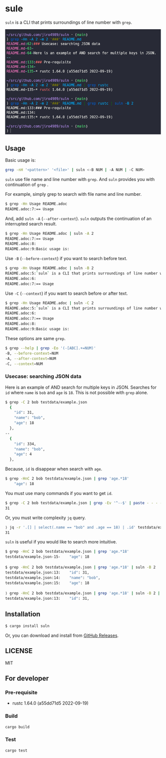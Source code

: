 # sule

`suln` is a CLI that prints surroundings of line number with `grep`.

![demo](./docs/demo.png)

## Usage

Basic usage is:

```bash
grep -nH '<pattern>' '<file>' | suln <-B NUM | -A NUM | -C NUM>
```

`suln` use file name and line number with `grep`.
And `suln` provides you with continuation of `grep` .

For example, simply grep to search with file name and line number.

```bash
$ grep -Hn Usage README.adoc
README.adoc:7:== Usage
```

And, add `suln -A` (`--after-context`).
`suln` outputs the continuation of an interrupted search result.

```bash
$ grep -Hn Usage README.adoc | suln -A 2
README.adoc:7:== Usage
README.adoc:8:
README.adoc:9:Basic usage is:
```

Use `-B` (`--before-context`) if you want to search before text.

```bash
$ grep -Hn Usage README.adoc | suln -B 2
README.adoc:5:`suln` is a CLI that prints surroundings of line number with `grep`.
README.adoc:6:
README.adoc:7:== Usage
```

Use `-C` (`--context`) if you want to search before or after text.

```bash
$ grep -Hn Usage README.adoc | suln -C 2
README.adoc:5:`suln` is a CLI that prints surroundings of line number with `grep`.
README.adoc:6:
README.adoc:7:== Usage
README.adoc:8:
README.adoc:9:Basic usage is:
```

These options are same `grep`.

```bash
$ grep --help | grep -Eo '(-[ABC].+=NUM)'
-B, --before-context=NUM
-A, --after-context=NUM
-C, --context=NUM
```

### Usecase: searching JSON data

Here is an example of AND search for multiple keys in JSON.
Searches for `id` where `name` is `bob` and `age` is `18`.
This is not possible with `grep` alone.

```bash
$ grep -C 2 bob testdata/example.json
  {
    "id": 31,
    "name": "bob",
    "age": 18
  },
--
  {
    "id": 334,
    "name": "bob",
    "age": 4
  },
```

Because, `id` is disappear when search with `age`.

```bash
$ grep -HnC 2 bob testdata/example.json | grep 'age.*18'
    "age": 18
```

You must use many commands if you want to get `id`.

```bash
$ grep -C 2 bob testdata/example.json | grep -Ev '^--$' | paste - - - - - | grep 'bob.*age.*18' | grep -Eo '"id[^,]+' '"'  | awk '{print $2}'
31
```

Or, you must write complexity `jq` query.

```bash
⟩ jq -r '.[] | select(.name == "bob" and .age == 18) | .id' testdata/example.json
31
```

`suln` is useful if you would like to search more intuitive.

```bash
$ grep -HnC 2 bob testdata/example.json | grep 'age.*18'
testdata/example.json-15-    "age": 18

$ grep -HnC 2 bob testdata/example.json | grep 'age.*18' | suln -B 2
testdata/example.json:13:    "id": 31,
testdata/example.json:14:    "name": "bob",
testdata/example.json:15:    "age": 18

⟩ grep -HnC 2 bob testdata/example.json | grep 'age.*18' | suln -B 2 | grep 'id.*31'
testdata/example.json:13:    "id": 31,
```

## Installation

```bash
$ cargo install suln
```

Or, you can download and install from [GitHub Releases](https://github.com/jiro4989/suln/releases).

## LICENSE

MIT

## For developer

### Pre-requisite

* rustc 1.64.0 (a55dd71d5 2022-09-19)

### Build

```bash
cargo build
```

### Test

```bash
cargo test
```
